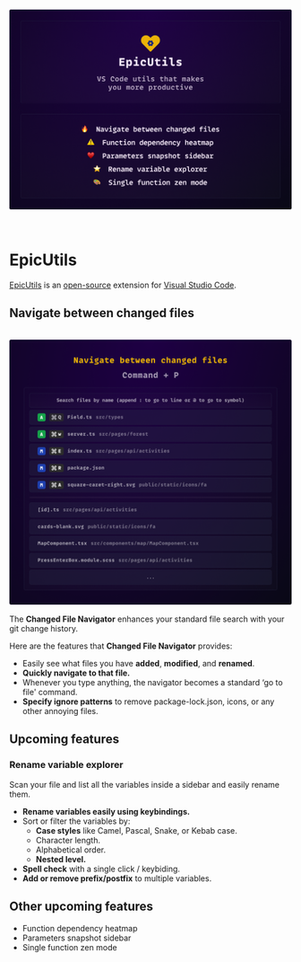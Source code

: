 <p align="center">
  <br />
  <a title="EpicUtils" href="https://github.com/mattrybin/EpicUtils"><img width="1000px" src="https://raw.githubusercontent.com/mattrybin/EpicUtils/master/assets/intro-v3.png" alt="EpicUtils Intro" /></a>
</p>

<br />

# **EpicUtils**

[EpicUtils](https://marketplace.visualstudio.com/items?itemName=MattRybin.epic-utils) is an [open-source](https://github.com/mattrybin/EpicUtils) extension for [Visual Studio Code](https://code.visualstudio.com).

## **Navigate between changed files**

<p align="center">
  <br />
  <a title="Changed files" href="https://github.com/mattrybin/EpicUtils"><img width="1000px" src="https://raw.githubusercontent.com/mattrybin/EpicUtils/master/assets/changed-files.png" alt="Changed files feature" /></a>
</p>

The **Changed File Navigator** enhances your standard file search with your git change history.

Here are the features that **Changed File Navigator** provides:

- Easily see what files you have **added**, **modified**, and **renamed**.
- **Quickly navigate to that file.**
- Whenever you type anything, the navigator becomes a standard ‘go to file' command.
- **Specify ignore patterns** to remove package-lock.json, icons, or any other annoying files.

## **Upcoming features**

### **Rename variable explorer**

Scan your file and list all the variables inside a sidebar and easily rename them.

- **Rename variables easily using keybindings.**
- Sort or filter the variables by:
  - **Case styles** like Camel, Pascal, Snake, or Kebab case.
  - Character length.
  - Alphabetical order.
  - **Nested level.**
- **Spell check** with a single click / keybiding.
- **Add or remove prefix/postfix** to multiple variables.

## **Other upcoming features**

- Function dependency heatmap
- Parameters snapshot sidebar
- Single function zen mode
